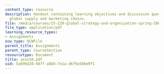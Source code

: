 ```yaml
---
content_type: resource
description: Handout containing learning objectives and discussion questions on integrating
  global supply and marketing chains.
file: /media/courses/15-220-global-strategy-and-organization-spring-2008/5a696d20407fa8b87e1ad6f9a586e9f1_assn10.pdf
file_type: application/pdf
learning_resource_types:
- Assignments
ocw_type: OCWFile
parent_title: Assignments
parent_type: CourseSection
resourcetype: Document
title: assn10.pdf
uid: 5a696d20-407f-a8b8-7e1a-d6f9a586e9f1
---
```

